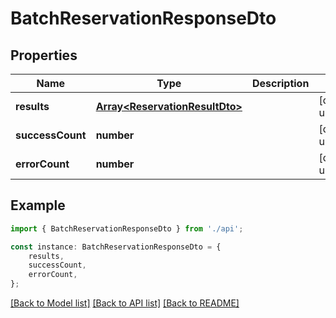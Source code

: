 # BatchReservationResponseDto


## Properties

Name | Type | Description | Notes
------------ | ------------- | ------------- | -------------
**results** | [**Array&lt;ReservationResultDto&gt;**](ReservationResultDto.md) |  | [default to undefined]
**successCount** | **number** |  | [default to undefined]
**errorCount** | **number** |  | [default to undefined]

## Example

```typescript
import { BatchReservationResponseDto } from './api';

const instance: BatchReservationResponseDto = {
    results,
    successCount,
    errorCount,
};
```

[[Back to Model list]](../README.md#documentation-for-models) [[Back to API list]](../README.md#documentation-for-api-endpoints) [[Back to README]](../README.md)

